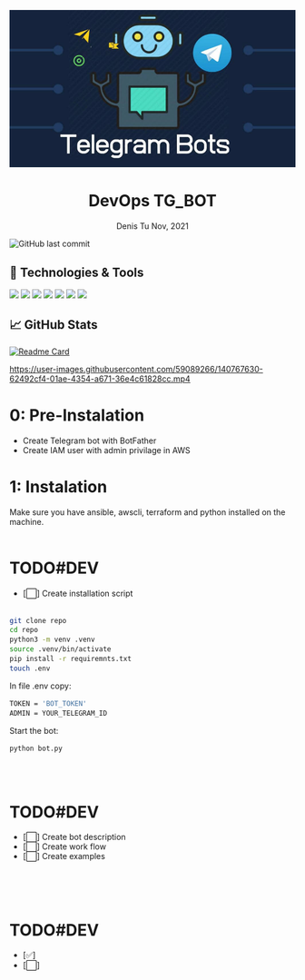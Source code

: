  [![Header](./assets/Telegram-Bots.jpg "Header")](https://www.linkedin.com/in/dm2macoff/)
 <p align="center">
 <h1 align="center">DevOps TG_BOT</h1>
 <p align="center">Denis Tu Nov, 2021</p>

 ![GitHub last commit](https://img.shields.io/github/last-commit/DmarshalTU/DevBot?style=plastic)

</p>

## 🔧 Technologies & Tools
![](https://img.shields.io/badge/OS-Linux-informational?style=flat&logo=linux&logoColor=white&color=2bbc8a)
![](https://img.shields.io/badge/Code-Python-informational?style=flat&logo=python&logoColor=white&color=2bbc8a)
![](https://img.shields.io/badge/Tools-Docker-informational?style=flat&logo=docker&logoColor=white&color=2bbc8a)
![](https://img.shields.io/badge/Tools-Kubernetes-informational?style=flat&logo=kubernetes&logoColor=white&color=2bbc8a)
![](https://img.shields.io/badge/Tools-Ansible-informational?style=flat&logo=ansible&logoColor=white&color=2bbc8a)
![](https://img.shields.io/badge/Tools-Terraform-informational?style=flat&logo=terraform&logoColor=white&color=2bbc8a)
![](https://img.shields.io/badge/Tools-BotAPI-informational?style=flat&logo=telegram&logoColor=white&color=2bbc8a)

## &#x1f4c8; GitHub Stats

[![Readme Card](https://github-readme-stats.vercel.app/api/pin/?username=DmarshalTU&repo=DevBot)]()



https://user-images.githubusercontent.com/59089266/140767630-62492cf4-01ae-4354-a671-36e4c61828cc.mp4


# 0: Pre-Instalation
- Create Telegram bot with BotFather
- Create IAM user with admin privilage in AWS

# 1: Instalation
Make sure you have ansible, awscli, terraform and python installed on the machine.
<br><br>
# TODO#DEV
- [:white_large_square:] Create installation script
<br><br>

```bash
git clone repo
cd repo
python3 -m venv .venv
source .venv/bin/activate
pip install -r requiremnts.txt
touch .env
```
In file .env copy:
```bash
TOKEN = 'BOT_TOKEN'
ADMIN = YOUR_TELEGRAM_ID
```

Start the bot:
```bash
python bot.py
```

<br><br>
# TODO#DEV
- [:white_large_square:] Create bot description
- [:white_large_square:] Create work flow
- [:white_large_square:] Create examples
<br><br>

<br><br>
# TODO#DEV
- [:white_check_mark:] 
- [:white_large_square:]
<br><br>
